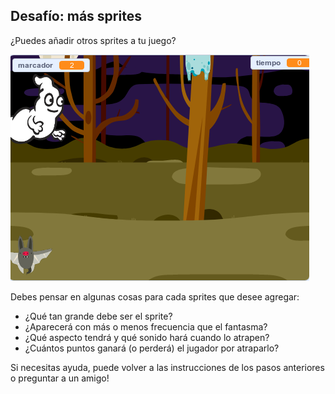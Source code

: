 ## Desafío: más sprites

¿Puedes añadir otros sprites a tu juego?

![captura de pantalla](images/ghost-final.png)

Debes pensar en algunas cosas para cada sprites que desee agregar:

+ ¿Qué tan grande debe ser el sprite?
+ ¿Aparecerá con más o menos frecuencia que el fantasma?
+ ¿Qué aspecto tendrá y qué sonido hará cuando lo atrapen?
+ ¿Cuántos puntos ganará (o perderá) el jugador por atraparlo?

Si necesitas ayuda, puede volver a las instrucciones de los pasos anteriores o preguntar a un amigo!